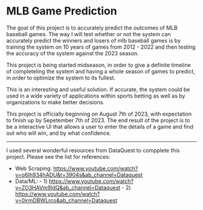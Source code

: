 # MLB Game Prediction

The goal of this project is to accurately predict the outcomes of MLB baseball games. The way I will test whether or not the system can accurately predict the winners and losers of mlb baseball games is by training the system on 10 years of games from 2012 - 2022 and then testing the accuracy of the system against the 2023 season. 

This project is being started midseason, in order to give a definite timeline of completeling the system and having a whole season of games to predict, in order to optimize the system to its fullest. 


This is an interesting and useful solution. If accurate, the system could be used in a wide variety of applications within sports betting as well as by organizations to make better decisions. 

This project is officially beginning on August 7th of 2023, with expectation to finish up by Sepetember 7th of 2023. The end result of the project is to be a interactive UI that allows a user to enter the details of a game and find out who will win, and by what confidence. 



--------------------------------------------------------------------------------------------------------------------------------------------------------------------------------------------------------

I used several wonderful resources from DataQuest to compplete this project. Please see the list for references:
  
  - Web Scraping: https://www.youtube.com/watch?v=o6Ih934hADU&t=3904s&ab_channel=Dataquest
  - Data/ML:
        - 1) https://www.youtube.com/watch?v=ZO3HAVm9IdQ&ab_channel=Dataquest
        - 2) https://www.youtube.com/watch?v=0irmDBWLrco&ab_channel=Dataquest
